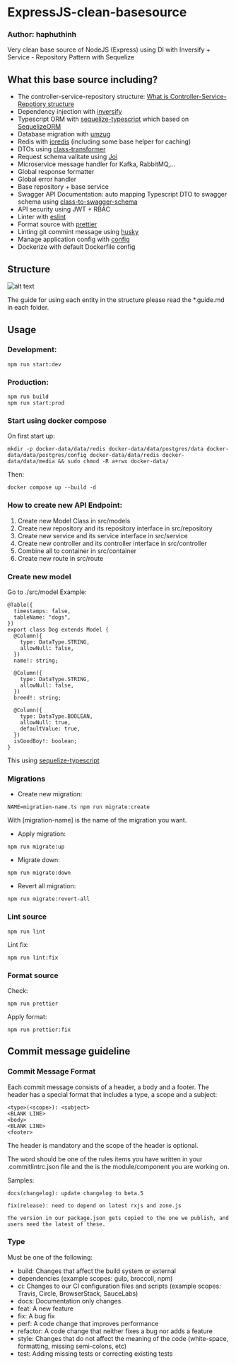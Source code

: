 # ExpressJS-clean-basesource

### Author: haphuthinh

Very clean base source of NodeJS (Express) using DI with Inversify + Service - Repository Pattern with Sequelize

## What this base source including?

- The controller-service-repository structure: [What is Controller-Service-Repotiory structure](https://tom-collings.medium.com/controller-service-repository-16e29a4684e5)
- Dependency injection with [inversify](https://inversify.io/)
- Typescript ORM with [sequelize-typescript](https://www.npmjs.com/package/sequelize-typescript) which based on [SequelizeORM](https://sequelize.org/docs/v6/other-topics/typescript/)
- Database migration with [umzug](https://www.npmjs.com/package/umzug)
- Redis with [ioredis](https://www.npmjs.com/package/ioredis) (including some base helper for caching)
- DTOs using [class-transformer](https://www.npmjs.com/package/class-transformer)
- Request schema valitate using [Joi](https://www.npmjs.com/package/joi)
- Microservice message handler for Kafka, RabbitMQ,...
- Global response formatter
- Global error handler
- Base repository + base service
- Swagger API Documentation: auto mapping Typescript DTO to swagger schema using [class-to-swagger-schema](https://www.npmjs.com/package/class-to-swagger-schema)
- API security using JWT + RBAC
- Linter with [eslint](https://www.npmjs.com/package/eslint)
- Format source with [prettier](https://www.npmjs.com/package/prettier)
- Linting git commint message using [husky](https://typicode.github.io/husky/)
- Manage application config with [config](https://www.npmjs.com/package/config)
- Dockerize with default Dockerfile config

## Structure

![alt text](https://res.cloudinary.com/practicaldev/image/fetch/s--CDARQ4Hj--/c_limit%2Cf_auto%2Cfl_progressive%2Cq_auto%2Cw_880/https://dev-to-uploads.s3.amazonaws.com/uploads/articles/of739v9cu7namgc9m2am.jpg)

The guide for using each entity in the structure please read the \*.guide.md in each folder.

## Usage

### Development:

```
npm run start:dev
```

### Production:

```
npm run build
npm run start:prod
```

### Start using docker compose

On first start up:

```
mkdir -p docker-data/data/redis docker-data/data/postgres/data docker-data/data/postgres/config docker-data/data/redis docker-data/data/media && sudo chmod -R a+rwx docker-data/
```

Then:

```
docker compose up --build -d
```

### How to create new API Endpoint:

1. Create new Model Class in src/models
2. Create new repository and its repository interface in src/repository
3. Create new service and its service interface in src/service
4. Create new controller and its controller interface in src/controller
5. Combine all to container in src/container
6. Create new route in src/route

### Create new model

Go to ./src/model
Example:

```
@Table({
  timestamps: false,
  tableName: "dogs",
})
export class Dog extends Model {
  @Column({
    type: DataType.STRING,
    allowNull: false,
  })
  name!: string;

  @Column({
    type: DataType.STRING,
    allowNull: false,
  })
  breed!: string;

  @Column({
    type: DataType.BOOLEAN,
    allowNull: true,
    defaultValue: true,
  })
  isGoodBoy!: boolean;
}
```

This using [sequelize-typescript](https://www.npmjs.com/package/sequelize-typescript)

### Migrations

- Create new migration:

```
NAME=migration-name.ts npm run migrate:create
```

With [migration-name] is the name of the migration you want.

- Apply migration:

```
npm run migrate:up
```

- Migrate down:

```
npm run migrate:down
```

- Revert all migration:

```
npm run migrate:revert-all
```

### Lint source

```
npm run lint
```

Lint fix:

```
npm run lint:fix
```

### Format source

Check:

```
npm run prettier
```

Apply format:

```
npm run prettier:fix
```

## Commit message guideline

### Commit Message Format

Each commit message consists of a header, a body and a footer. The header has a special format that includes a type, a scope and a subject:

```
<type>(<scope>): <subject>
<BLANK LINE>
<body>
<BLANK LINE>
<footer>
```

The header is mandatory and the scope of the header is optional.

The <type> word should be one of the rules items you have written in your .commitlintrc.json file and the <scope> is the module/component you are working on.

Samples:

```
docs(changelog): update changelog to beta.5
```

```
fix(release): need to depend on latest rxjs and zone.js

The version in our package.json gets copied to the one we publish, and users need the latest of these.
```

### Type

Must be one of the following:

- build: Changes that affect the build system or external
- dependencies (example scopes: gulp, broccoli, npm)
- ci: Changes to our CI configuration files and scripts (example scopes: Travis, Circle, BrowserStack, SauceLabs)
- docs: Documentation only changes
- feat: A new feature
- fix: A bug fix
- perf: A code change that improves performance
- refactor: A code change that neither fixes a bug nor adds a feature
- style: Changes that do not affect the meaning of the code (white-space, formatting, missing semi-colons, etc)
- test: Adding missing tests or correcting existing tests
